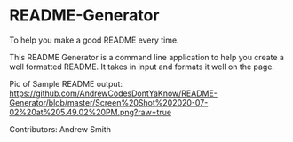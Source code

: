 # README-Generator
To help you make a good README every time.

This README Generator is a command line application to help you create a well formatted README. It takes in input and formats it well on the page.

Pic of Sample README output: https://github.com/AndrewCodesDontYaKnow/README-Generator/blob/master/Screen%20Shot%202020-07-02%20at%205.49.02%20PM.png?raw=true

Contributors: Andrew Smith
